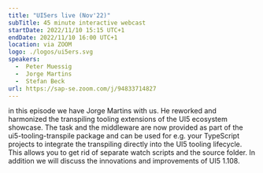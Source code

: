 ```yaml
---
title: "UI5ers live (Nov'22)"
subTitle: 45 minute interactive webcast
startDate: 2022/11/10 15:15 UTC+1
endDate: 2022/11/10 16:00 UTC+1
location: via ZOOM
logo: ./logos/ui5ers.svg
speakers:
  -  Peter Muessig
  -  Jorge Martins
  -  Stefan Beck
url: https://sap-se.zoom.com/j/94833714827
---
```

in this episode we have Jorge Martins with us. He reworked and harmonized the transpiling tooling extensions of the UI5 ecosystem showcase. The task and the middleware are now provided as part of the ui5-tooling-transpile package and can be used for e.g. your TypeScript projects to integrate the transpiling directly into the UI5 tooling lifecycle. This allows you to get rid of separate watch scripts and the source folder.
In addition we will discuss the innovations and improvements of UI5 1.108.
